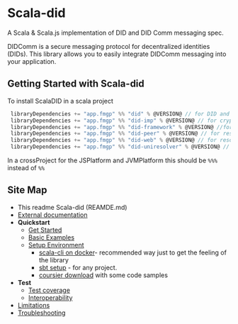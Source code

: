 # Scala-did

A Scala & Scala.js implementation of DID and DID Comm messaging spec.

DIDComm is a secure messaging protocol for decentralized identities (DIDs).
This library allows you to easily integrate DIDComm messaging into your application.

## Getting Started with Scala-did

To install ScalaDID in a scala project

```scala
 libraryDependencies += "app.fmgp" %% "did" % @VERSION@ // for DID and DID Comm
 libraryDependencies += "app.fmgp" %% "did-imp" % @VERSION@ // for crypto implementation
 libraryDependencies += "app.fmgp" %% "did-framework" % @VERSION@ //for utils
 libraryDependencies += "app.fmgp" %% "did-peer" % @VERSION@ // for resolver of the did method `peer`
 libraryDependencies += "app.fmgp" %% "did-web" % @VERSION@ // for resolver the did method `web`
 libraryDependencies += "app.fmgp" %% "did-uniresolver" % @VERSION@ // for calling the resolver uniresolver
```

In a crossProject for the JSPlatform and JVMPlatform this should be `%%%` instead of `%%`


## Site Map

- This readme Scala-did (REAMDE.md)
- [External documentation](external-documentation.md)
- **Quickstart**
  - [Get Started](quickstart-get-started.md)
  - [Basic Examples](quickstart-basic-examples.md)
  - [Setup Environment](quickstart-setup-environment.md)
    - [scala-cli on docker](quickstart-setup-environment.md#scala-cli-on-docker)- recommended way just to get the feeling of the library
    - [sbt setup](quickstart-setup-environment.md#sbt-setup) - for any project.
    - [coursier download](quickstart-setup-environment.md#coursier-download)
  with some code samples
- **Test**
  - [Test coverage](test-coverage.md)
  - [Interoperability](test-interoperability.md)
- [Limitations](limitations.md)
- [Troubleshooting](troubleshooting.md)
